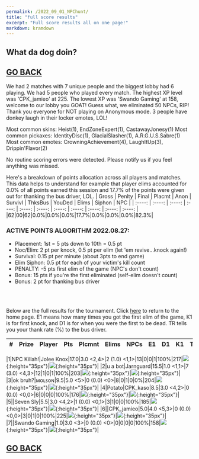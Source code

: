 ```yaml
---
permalink: /2022_09_01_NPChunt/
title: "full score results"
excerpt: "Full score results all on one page!"
markdown: kramdown
---
```

<script async src="https://pagead2.googlesyndication.com/pagead/js/adsbygoogle.js?client=ca-pub-7150318280681240"
     crossorigin="anonymous"></script>

## What da dog doin?
## [GO BACK](https://www.kaso.gg)

We had 2 matches with 7 unique people and the biggest lobby had 6 playing. We had 5 people who played every match. The highest XP level was 'CPK_jamieo' at 225. The lowest XP was 'Swando Gaming' at 158, welcome to our lobby you GOAT! Guess what, we eliminated 50 NPCs, RIP! Thank you everyone for NOT playing on Anonymous mode. 3 people have donkey laugh in their locker emotes, LOL!

Most common skins: Heist(1), EndZoneExpert(1), CastawayJonesy(1)
Most common pickaxes: IdentityDisc(1), GlacialSlasher(1), A.R.G.U.S.Sabre(1)
Most common emotes: CrowningAchievement(4), LaughItUp(3), Drippin'Flavor(2)

No routine scoring errors were detected. Please notify us if you feel anything was missed.

Here's a breakdown of points allocation across all players and matches. This data helps to understand for example that player elims accounted for 0.0% of all points earned this session and 17.7% of the points were given out for thanking the bus driver, LOL.
| Gross  | Penlty | Final  | Placmt | Anon   | Survivl  | ThksBus | YouDed | Elims  | Siphon | NPC    |
| :----: | :----: | :----: | :----: | :----: | :----:   | :----:  | :----: | :----: | :----: | :----: |
|62|00|62|0.0%|0.0%|0.0%|17.7%|0.0%|0.0%|0.0%|82.3%|

### ACTIVE POINTS ALGORITHM 2022.08.27:
- Placement: 1st = 5 pts down to 10th = 0.5 pt
- Noc/Elim: 2 pt per knock, 0.5 pt per elim (let 'em revive...knock again!)
- Survival: 0.15 pt per minute (about 3pts to end game)
- Elim Siphon: 0.5 pt for each of your victim's kill count
- PENALTY: -5 pts first elim of the game (NPC's don't count)
- Bonus: 15 pts if you're the first eliminated (self-elim doesn't count)
- Bonus: 2 pt for thanking bus driver
<br>
<br>

Below are the full results for the tournament. Click [here](https://www.kaso.gg) to return to the home page. E1 means how many times you got the first elim of the game, K1 is for first knock, and D1 is for when you were the first to be dead. TR tells you your thank rate (%) to the bus driver.

| #      | Prize | Player | Pts    | Plcmnt | Elims | NPCs   | E1     | D1     | K1     | TR     | Lvl    | Skin   | Axe    |
| :----: | :---  | :---   | :----: | :---   | :---  | :----: | :----: | :----: | :----: | :----: | :----: | :----: | :----: |

|1|NPC Killah!|Jolee Knox|17.0|3.0 <2,4>|2 (1.0) <1,1>|13|0|0|1|100%|217|![](https://media.fortniteapi.io/images/47c8766ede59282f495f126a6d947d79/transparent.png){:height="35px"}|![](https://media.fortniteapi.io/images/991fc44-6a80944-025a92e-c0c37bd/transparent.png){:height="35px"}|
|2|u a bot|Jarnguard|15.5|1.0 <1,1>|7 (3.0) <4,3>|12|1|0|1|100%|203|![](https://media.fortniteapi.io/images/b07eaa329e2ec5ba11837a2456b27a47/transparent.png){:height="35px"}|![](https://media.fortniteapi.io/images/bab19bc95178a0bc5c3b67dfe0ef4c75/transparent.png){:height="35px"}|
|3|ok bruh?|ᴍᴏʟꜱᴏɴ|9.5|5.0 <5>|0 (0.0) <0>|8|0|1|0|0%|204|![](https://media.fortniteapi.io/images/a97caf0bd36ab4c7fa271683ddb78c8c/transparent.png){:height="35px"}|![](https://media.fortniteapi.io/images/7129fe22482a29f1fdacec0628cc095a/transparent.png){:height="35px"}|
|4|Potato|CPK_kaso|8.5|3.0 <4,2>|0 (0.0) <0,0>|6|0|0|0|100%|176|![](https://media.fortniteapi.io/images/9d88670-4288dea-d7ee125-13f4556/transparent.png){:height="35px"}|![](https://media.fortniteapi.io/images/eb390e0a1e7ff085ff8c1e7a5a3afa53/transparent.png){:height="35px"}|
|5||Seven SIy|5.5|3.0 <4,2>|1 (0.0) <0,1>|3|1|0|0|100%|185|![](https://media.fortniteapi.io/images/3465cb35e5189c394c21a1694e165fab/transparent.png){:height="35px"}|![](https://media.fortniteapi.io/images/4e982968d59f16afb3b5c5f146aa3439/transparent.png){:height="35px"}|
|6||CPK_jamieo|5.0|4.0 <5,3>|0 (0.0) <0,0>|3|0|1|0|100%|225|![](https://media.fortniteapi.io/images/ef4cc2fe80330ddf949d0f1f5347baad/transparent.png){:height="35px"}|![](https://media.fortniteapi.io/images/895655a-7f0c2ad-e3a4aa8-983ef5e/transparent.png){:height="35px"}|
|7||Swando Gaming|1.0|3.0 <3>|0 (0.0) <0>|0|0|0|0|100%|158|![](https://media.fortniteapi.io/images/1ea5d86-7343f02-3247dc9-9a3096d/transparent.png){:height="35px"}|![](https://media.fortniteapi.io/images/bd735515375038c413af419f49d12527/transparent.png){:height="35px"}|





## [GO BACK](https://www.kaso.gg)
